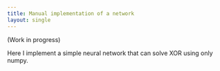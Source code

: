```yaml
---
title: Manual implementation of a network
layout: single
---
```


(Work in progress)

Here I implement a simple neural network that can solve XOR using only numpy. 

~~~ python

~~~

